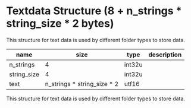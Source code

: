# Textdata Structure (8 + n_strings * string_size * 2 bytes)

This structure for text data is used by different folder types to store data.

| name        | size                        | type   | description |
| ----------- | --------------------------- | ------ | ----------- |
| n_strings   | 4                           | int32u |             |
| string_size | 4                           | int32u |             |
| text        | n_strings * string_size * 2 | utf16  |             |

This structure for text data is used by different folder types to store data.
